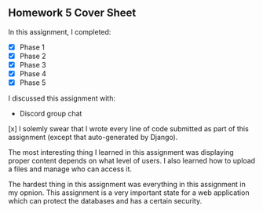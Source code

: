 Homework 5 Cover Sheet
----------------------

In this assignment, I completed:

- [x] Phase 1
- [x] Phase 2
- [x] Phase 3
- [x] Phase 4
- [x] Phase 5

I discussed this assignment with:

- Discord group chat

[x] I solemly swear that I wrote every line of code submitted as part
of this assignment (except that auto-generated by Django).

The most interesting thing I learned in this assignment was displaying proper content depends on what level of users. I also learned how to upload a files and manage who can access it.

The hardest thing in this assignment was everything in this assignment in my opnion. This assignment is a very important state for a web application which can protect the databases and has a certain security.